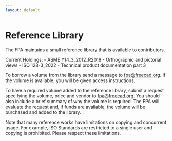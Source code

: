 ```yaml
---
layout: default
---
```


# Reference Library

The FPA maintains a small reference library that is available to contributors.

Current Holdings:
    - ASME Y14_3_2012_R2018 - Orthographic and pictorial views
    - ISO 128-3_2022 - Technical product documentation part 3

To borrow a volume from the library send a message to fpa@freecad.org. If the volume is available,
you will be given access instructions.

To have a required volume added to the reference library, submit a request specifying the volume,
price and vendor to fpa@freecad.org.  You should also include a brief summary of why the volume is
required.  The FPA will evaluate the request and, if funds are available, the volume will be
purchased and added to the library.

Note that many reference works have limitations on copying and concurrent usage.  For example, ISO
Standards are restricted to a single user and copying is prohibited.  Please respect these limitations.
